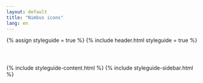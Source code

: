 ```yaml
---
layout: default
title: "Nimbus icons"
lang: en
---
```


<header class="container">
  {% assign styleguide = true %}
  {% include header.html styleguide = true %}
</header>
<article class="bg-white mt-5 pb-4 grid-pb">
  <div class="container">
    <div class="row mb-5"> 
      {% include styleguide-content.html %}
      {% include styleguide-sidebar.html %}
    </div>
  </div>
</article>